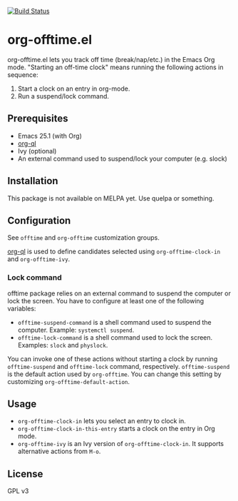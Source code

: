[![Build Status](https://travis-ci.org/akirak/org-offtime.svg?branch=master)](https://travis-ci.org/akirak/org-offtime)

# org-offtime.el

org-offtime.el lets you track off time (break/nap/etc.) in the Emacs Org mode. "Starting an off-time clock" means running the following actions in sequence:

1. Start a clock on an entry in org-mode.
2. Run a suspend/lock command.

## Prerequisites

- Emacs 25.1 (with Org)
- [org-ql](https://github.com/alphapapa/org-ql)
- Ivy (optional)
- An external command used to suspend/lock your computer (e.g. slock)

## Installation

This package is not available on MELPA yet. Use quelpa or something.

## Configuration

See `offtime` and `org-offtime` customization groups.

[org-ql](https://github.com/alphapapa/org-ql) is used to define candidates selected using `org-offtime-clock-in` and `org-offtime-ivy`.

### Lock command

offtime package relies on an external command to suspend the computer or lock the screen. You have to configure at least one of the following variables:

- `offtime-suspend-command` is a shell command used to suspend the computer. Example: `systemctl suspend`.
- `offtime-lock-command` is a shell command used to lock the screen. Examples: `slock` and `physlock`.

You can invoke one of these actions without starting a clock by running `offtime-suspend` and `offtime-lock` command, respectively. `offtime-suspend` is the default action used by `org-offtime`. You can change this setting by customizing `org-offtime-default-action`. 

## Usage

- `org-offtime-clock-in` lets you select an entry to clock in.
- `org-offtime-clock-in-this-entry` starts a clock on the entry in Org mode.
- `org-offtime-ivy` is an Ivy version of `org-offtime-clock-in`. It supports alternative actions from `M-o`.

## License

GPL v3
